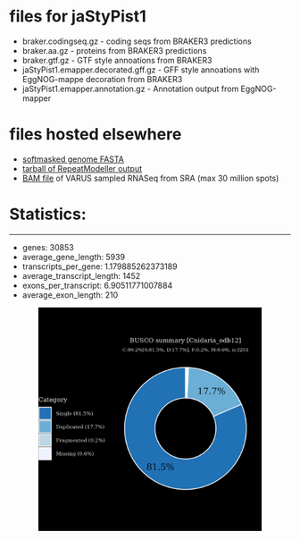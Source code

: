 # files for jaStyPist1

* braker.codingseq.gz - coding seqs from BRAKER3 predictions
* braker.aa.gz - proteins from BRAKER3 predictions
* braker.gtf.gz - GTF style annoations from BRAKER3
* jaStyPist1.emapper.decorated.gff.gz - GFF style annoations with EggNOG-mappe decoration from BRAKER3
* jaStyPist1.emapper.annotation.gz - Annotation output from EggNOG-mapper

# files hosted elsewhere
* [softmasked genome FASTA](https://asg_hubs.cog.sanger.ac.uk/jaStyPist1/jaStyPist1.fa.masked)
* [tarball of RepeatModeller output](https://asg_hubs.cog.sanger.ac.uk/jaStyPist1/jaStyPist1.tar.xz)
* [BAM file](https://asg_hubs.cog.sanger.ac.uk/jaStyPist1/VARUS_modified.bam) of VARUS sampled RNASeq from SRA (max 30 million spots)

# Statistics:

---
 * genes: 30853
 * average_gene_length: 5939
 * transcripts_per_gene: 1.179885262373189
 * average_transcript_length: 1452
 * exons_per_transcript: 6.90511771007884
 * average_exon_length: 210


<div style="text-align: center;">
  <img src="jaStyPist1_busco.jpeg" alt="Plot of BUSCO results" width="400"/>
</div>


